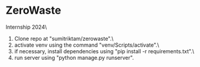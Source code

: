 # ZeroWaste
Internship 2024\
1. Clone repo at "sumitriktam/zerowaste".\
2. activate venv using the command "venv/Scripts/activate".\
3. if necessary, install dependencies using "pip install -r requirements.txt".\
4. run server using "python manage.py runserver".

